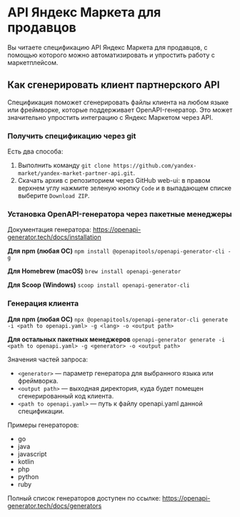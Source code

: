 # API Яндекс Маркета для продавцов

Вы читаете спецификацию API Яндекс Маркета для продавцов, с помощью которого можно автоматизировать и упростить работу с маркетплейсом.

## Как сгенерировать клиент партнерского API

Спецификация поможет сгенерировать файлы клиента на любом языке или фреймворке, которые поддерживает OpenAPI-генератор. Это может значительно упростить интеграцию с Яндекс Маркетом через API.

### Получить спецификацию через git

Есть два способа:
1. Выполнить команду `git clone https://github.com/yandex-market/yandex-market-partner-api.git`.
2. Скачать архив с репозиторием через GitHub web-ui: в правом верхнем углу нажмите зеленую кнопку `Code` и в выпадающем списке выберите `Download ZIP`.

### Установка OpenAPI-генератора через пакетные менеджеры

Документация генератора: <https://openapi-generator.tech/docs/installation>

**Для npm (любая ОС)**
`npm install @openapitools/openapi-generator-cli -g`

**Для Homebrew (macOS)**
`brew install openapi-generator`

**Для Scoop (Windows)**
`scoop install openapi-generator-cli`

### Генерация клиента

**Для npm (любая ОС)**
`npx @openapitools/openapi-generator-cli generate -i <path to openapi.yaml> -g <lang> -o <output path>`

**Для остальных пакетных менеджеров**
`openapi-generator generate -i <path to openapi.yaml> -g <generator> -o <output path> `

Значения частей запроса:

* `<generator>` — параметр генератора для выбранного языка или фреймворка.
* `<output path>` — выходная директория, куда будет помещен сгенерированный код клиента.
* `<path to openapi.yaml>` — путь к файлу openapi.yaml данной спецификации.

Примеры генераторов:
* go
* java
* javascript
* kotlin
* php
* python
* ruby

Полный список генераторов доступен по ссылке: <https://openapi-generator.tech/docs/generators>

